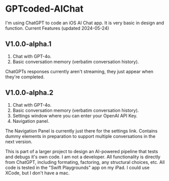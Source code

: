 # GPTcoded-AIChat

I'm using ChatGPT to code an iOS AI Chat app. It is very basic in design and function. Current Features (updated 2024-05-24)

## V1.0.0-alpha.1
1. Chat with GPT-4o.
2. Basic conversation memory (verbatim conversation history).

ChatGPTs responses currently aren't streaming, they just appear when they're completed.

## V1.0.0-alpha.2
1. Chat with GPT-4o.
2. Basic conversation memory (verbatim conversation history).
3. Settings window where you can enter your OpenAI API Key.
4. Navigation panel.

The Navigation Panel is currently just there for the settings link. Contains dummy elements in preparation to support multiple conversations in the next version.


This is part of a larger project to design an AI-powered pipeline that tests and debugs it's own code.
I am not a developer. All functionality is directly from ChatGPT, including formating, factoring, any structural choices, etc.
All code is tested in the "Swift Playgrounds" app on my iPad. I could use XCode, but I don't have a mac.
